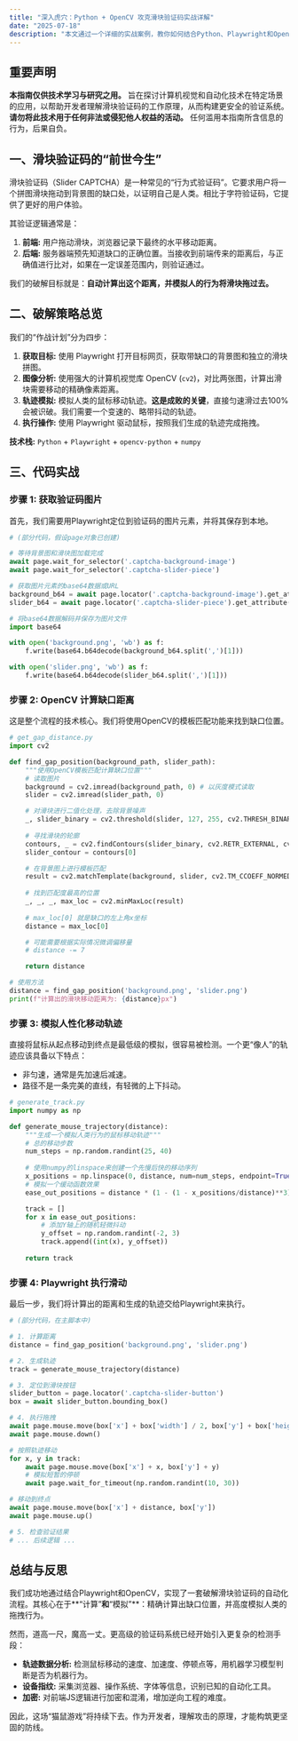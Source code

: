```yaml
---
title: "深入虎穴：Python + OpenCV 攻克滑块验证码实战详解"
date: "2025-07-18"
description: "本文通过一个详细的实战案例，教你如何结合Python、Playwright和OpenCV，从零开始识别并破解滑块验证码。内容涵盖图片获取、缺口距离计算、人性化轨迹模拟等核心技术，助你攻克高级爬虫挑战。"
---
```


## **重要声明**

**本指南仅供技术学习与研究之用。** 旨在探讨计算机视觉和自动化技术在特定场景的应用，以帮助开发者理解滑块验证码的工作原理，从而构建更安全的验证系统。**请勿将此技术用于任何非法或侵犯他人权益的活动。** 任何滥用本指南所含信息的行为，后果自负。

## 一、滑块验证码的“前世今生”

滑块验证码（Slider CAPTCHA）是一种常见的“行为式验证码”。它要求用户将一个拼图滑块拖动到背景图的缺口处，以证明自己是人类。相比于字符验证码，它提供了更好的用户体验。

其验证逻辑通常是：

1.  **前端:** 用户拖动滑块，浏览器记录下最终的水平移动距离。
2.  **后端:** 服务器端预先知道缺口的正确位置。当接收到前端传来的距离后，与正确值进行比对，如果在一定误差范围内，则验证通过。

我们的破解目标就是：**自动计算出这个距离，并模拟人的行为将滑块拖过去。**

## 二、破解策略总览

我们的“作战计划”分为四步：

1.  **获取目标:** 使用 Playwright 打开目标网页，获取带缺口的背景图和独立的滑块拼图。
2.  **图像分析:** 使用强大的计算机视觉库 OpenCV (`cv2`)，对比两张图，计算出滑块需要移动的精确像素距离。
3.  **轨迹模拟:** 模拟人类的鼠标移动轨迹。**这是成败的关键**，直接匀速滑过去100%会被识破。我们需要一个变速的、略带抖动的轨迹。
4.  **执行操作:** 使用 Playwright 驱动鼠标，按照我们生成的轨迹完成拖拽。

**技术栈:** `Python` + `Playwright` + `opencv-python` + `numpy`

## 三、代码实战

### 步骤 1: 获取验证码图片

首先，我们需要用Playwright定位到验证码的图片元素，并将其保存到本地。

```python
# (部分代码，假设page对象已创建)

# 等待背景图和滑块图加载完成
await page.wait_for_selector('.captcha-background-image')
await page.wait_for_selector('.captcha-slider-piece')

# 获取图片元素的base64数据或URL
background_b64 = await page.locator('.captcha-background-image').get_attribute('src')
slider_b64 = await page.locator('.captcha-slider-piece').get_attribute('src')

# 将base64数据解码并保存为图片文件
import base64

with open('background.png', 'wb') as f:
    f.write(base64.b64decode(background_b64.split(',')[1]))

with open('slider.png', 'wb') as f:
    f.write(base64.b64decode(slider_b64.split(',')[1]))
```

### 步骤 2: OpenCV 计算缺口距离

这是整个流程的技术核心。我们将使用OpenCV的模板匹配功能来找到缺口位置。

```python
# get_gap_distance.py
import cv2

def find_gap_position(background_path, slider_path):
    """使用OpenCV模板匹配计算缺口位置"""
    # 读取图片
    background = cv2.imread(background_path, 0) # 以灰度模式读取
    slider = cv2.imread(slider_path, 0)

    # 对滑块进行二值化处理，去除背景噪声
    _, slider_binary = cv2.threshold(slider, 127, 255, cv2.THRESH_BINARY)
    
    # 寻找滑块的轮廓
    contours, _ = cv2.findContours(slider_binary, cv2.RETR_EXTERNAL, cv2.CHAIN_APPROX_SIMPLE)
    slider_contour = contours[0]

    # 在背景图上进行模板匹配
    result = cv2.matchTemplate(background, slider, cv2.TM_CCOEFF_NORMED)
    
    # 找到匹配度最高的位置
    _, _, _, max_loc = cv2.minMaxLoc(result)
    
    # max_loc[0] 就是缺口的左上角x坐标
    distance = max_loc[0]

    # 可能需要根据实际情况微调偏移量
    # distance -= 7 

    return distance

# 使用方法
distance = find_gap_position('background.png', 'slider.png')
print(f"计算出的滑块移动距离为: {distance}px")
```

### 步骤 3: 模拟人性化移动轨迹

直接将鼠标从起点移动到终点是最低级的模拟，很容易被检测。一个更“像人”的轨迹应该具备以下特点：

*   非匀速，通常是先加速后减速。
*   路径不是一条完美的直线，有轻微的上下抖动。

```python
# generate_track.py
import numpy as np

def generate_mouse_trajectory(distance):
    """生成一个模拟人类行为的鼠标移动轨迹"""
    # 总的移动步数
    num_steps = np.random.randint(25, 40)
    
    # 使用numpy的linspace来创建一个先慢后快的移动序列
    x_positions = np.linspace(0, distance, num=num_steps, endpoint=True)
    # 模拟一个缓动函数效果
    ease_out_positions = distance * (1 - (1 - x_positions/distance)**3)

    track = []
    for x in ease_out_positions:
        # 添加Y轴上的随机轻微抖动
        y_offset = np.random.randint(-2, 3)
        track.append((int(x), y_offset))
        
    return track
```

### 步骤 4: Playwright 执行滑动

最后一步，我们将计算出的距离和生成的轨迹交给Playwright来执行。

```python
# (部分代码，在主脚本中)

# 1. 计算距离
distance = find_gap_position('background.png', 'slider.png')

# 2. 生成轨迹
track = generate_mouse_trajectory(distance)

# 3. 定位到滑块按钮
slider_button = page.locator('.captcha-slider-button')
box = await slider_button.bounding_box()

# 4. 执行拖拽
await page.mouse.move(box['x'] + box['width'] / 2, box['y'] + box['height'] / 2)
await page.mouse.down()

# 按照轨迹移动
for x, y in track:
    await page.mouse.move(box['x'] + x, box['y'] + y)
    # 模拟短暂的停顿
    await page.wait_for_timeout(np.random.randint(10, 30))

# 移动到终点
await page.mouse.move(box['x'] + distance, box['y'])
await page.mouse.up()

# 5. 检查验证结果
# ... 后续逻辑 ...
```

## 总结与反思

我们成功地通过结合Playwright和OpenCV，实现了一套破解滑块验证码的自动化流程。其核心在于**“计算”**和**“模拟”**：精确计算出缺口位置，并高度模拟人类的拖拽行为。

然而，道高一尺，魔高一丈。更高级的验证码系统已经开始引入更复杂的检测手段：

*   **轨迹数据分析:** 检测鼠标移动的速度、加速度、停顿点等，用机器学习模型判断是否为机器行为。
*   **设备指纹:** 采集浏览器、操作系统、字体等信息，识别已知的自动化工具。
*   **加密:** 对前端JS逻辑进行加密和混淆，增加逆向工程的难度。

因此，这场“猫鼠游戏”将持续下去。作为开发者，理解攻击的原理，才能构筑更坚固的防线。
